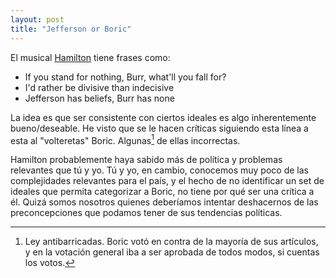 ```yaml
---
layout: post
title: "Jefferson or Boric"
---
```


El musical [Hamilton](https://es.wikipedia.org/wiki/Hamilton_(musical)) tiene frases como:

- If you stand for nothing, Burr, what'll you fall for?
- I'd rather be divisive than indecisive
- Jefferson has beliefs, Burr has none

La idea es que ser consistente con ciertos ideales es algo inherentemente bueno/deseable.
He visto que se le hacen críticas siguiendo esta línea a esta al "volteretas" Boric.
Algunas[^1] de ellas incorrectas.

Hamilton probablemente haya sabido más de política y problemas relevantes que tú y yo.
Tú y yo, en cambio, conocemos muy poco de las complejidades relevantes para el país, y el
hecho de no identificar un set de ideales que permita categorizar a Boric, no tiene por
qué ser una crítica a él. Quizá somos nosotros quienes deberíamos intentar deshacernos de
las preconcepciones que podamos tener de sus tendencias políticas.

[^1]: Ley antibarricadas. Boric votó en contra de la mayoría de sus artículos, y en la votación general iba a ser aprobada de todos modos, si cuentas los votos.

